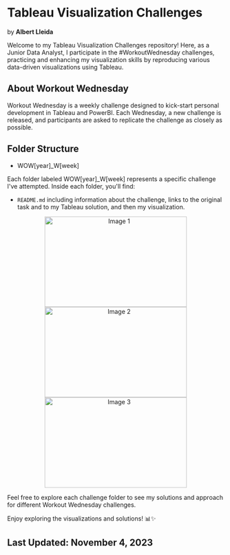 # Tableau Visualization Challenges 
by **Albert Lleida**

Welcome to my Tableau Visualization Challenges repository! Here, as a Junior Data Analyst, I participate in the #WorkoutWednesday challenges, practicing and enhancing my visualization skills by reproducing various data-driven visualizations using Tableau.

## About Workout Wednesday

Workout Wednesday is a weekly challenge designed to kick-start personal development in Tableau and PowerBI. Each Wednesday, a new challenge is released, and participants are asked to replicate the challenge as closely as possible.

## Folder Structure

- WOW[year]_W[week]

Each folder labeled WOW[year]_W[week] represents a specific challenge I've attempted. Inside each folder, you'll find:

- `README.md` including information about the challenge, links to the original task and to my Tableau solution, and then my visualization.

<p align="center">
  <img width="330" height="210" alt="Image 1" src="https://github.com/alleida23/Tableau_Viz_Challenges/assets/124719215/2be0fb36-0db5-4622-88d1-42b0113e15bd">
  <img width="330" height="210" alt="Image 2" src="https://github.com/alleida23/Tableau_Viz_Challenges/assets/124719215/016daeab-75c8-40ef-816f-32117b2d6fdc">
  <img width="330" height="210" alt="Image 3" src="https://github.com/alleida23/Tableau_Viz_Challenges/assets/124719215/0e182e10-2663-4e3a-b075-68f2bbf095dd">
</p>


Feel free to explore each challenge folder to see my solutions and approach for different Workout Wednesday challenges.

Enjoy exploring the visualizations and solutions! 📊✨

## Last Updated: November 4, 2023

